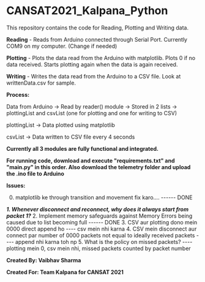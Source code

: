 # CANSAT2021_Kalpana_Python
This repository contains the code for Reading, Plotting and Writing data.

**Reading** - Reads from Arduino connected through Serial Port. Currently COM9 on my computer. (Change if needed)

**Plotting** - Plots the data read from the Arduino with matplotlib. Plots 0 if no data received. Starts plotting again when the data is again received.

**Writing** - Writes the data read from the Arduino to a CSV file. Look at writtenData.csv for sample.


**Process:** 

Data from Arduino -> Read by reader() module -> Stored in 2 lists -> plottingList and csvList (one for plotting and one for writing to CSV) 

plottingList -> Data plotted using matplotlib

csvList -> Data written to CSV file every 4 seconds


**Currently all 3 modules are fully functional and integrated.**

**For running code, download and execute "requirements.txt" and "main.py" in this order. Also download the telemetry folder and upload the .ino file to Arduino**


**Issues:**

0. matplotlib ke through transition and movement fix karo....  ------ DONE

***1. Whenever disconnect and reconnect, why does it always start from packet 1?***
2. Implement memory safeguards against Memory Errors being caused due to list becoming full ------ DONE
3. CSV aur plotting dono mein 0000 direct append ho ---- csv mein nhi karna
4. CSV mein disconnect aur connect par number of 0000 packets not equal to ideally received packets ---- append nhi karna toh np
5. What is the policy on missed packets? ---- plotting mein 0, csv mein nhi, missed packets counted by packet number


**Created By: Vaibhav Sharma**

**Created For: Team Kalpana for CANSAT 2021**
